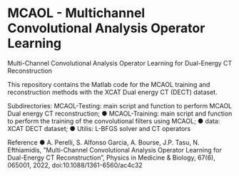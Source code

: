 # MCAOL - Multichannel Convolutional Analysis Operator Learning
Multi-Channel Convolutional Analysis Operator Learning for Dual-Energy CT Reconstruction

This repository contains the Matlab code for the MCAOL training and reconstruction methods with the XCAT Dual energy CT (DECT) dataset. 

Subdirectories:
MCAOL-Testing: main script and function to perform MCAOL Dual energy CT reconstruction;
●	MCAOL-Training: main script and function to perform the training of the convolutional filters using MCAOL;
●	data: XCAT DECT dataset;
●	Utilis: L-BFGS solver and CT operators

Reference
●	A. Perelli, S. Alfonso Garcia, A. Bourse, J.P. Tasu, N. Efthiamidis, ”Multi-Channel Convolutional Analysis Operator Learning for Dual-Energy CT Reconstruction”, Physics in Medicine & Biology, 67(6), 065001, 2022, doi:10.1088/1361-6560/ac4c32

